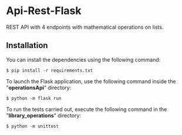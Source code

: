 # Api-Rest-Flask
REST API with 4 endpoints with mathematical operations on lists.
## Installation
You can install the dependencies using the following command:

	$ pip install -r requirements.txt

To launch the Flask application, use the following command inside the "**operationsApi**" directory:

	$ python -m flask run

To run the tests carried out, execute the following command in the "**library_operations**" directory:

	$ python -m unittest
